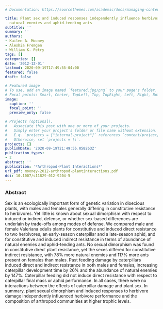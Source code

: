 ```yaml
---
# Documentation: https://sourcethemes.com/academic/docs/managing-content/

title: Plant sex and induced responses independently influence herbivore performance,
  natural enemies and aphid-tending ants
subtitle: ''
summary: ''
authors:
- Kailen A. Mooney
- Aleshia Fremgen
- William K. Petry
tags: []
categories: []
date: '2012-12-01'
lastmod: 2020-09-19T17:49:55-04:00
featured: false
draft: false

# Featured image
# To use, add an image named `featured.jpg/png` to your page's folder.
# Focal points: Smart, Center, TopLeft, Top, TopRight, Left, Right, BottomLeft, Bottom, BottomRight.
image:
  caption: ''
  focal_point: ''
  preview_only: false

# Projects (optional).
#   Associate this post with one or more of your projects.
#   Simply enter your project's folder or file name without extension.
#   E.g. `projects = ["internal-project"]` references `content/project/deep-learning/index.md`.
#   Otherwise, set `projects = []`.
projects: []
publishDate: '2020-09-19T21:49:55.058263Z'
publication_types:
- 2
abstract: ''
publication: '*Arthropod-Plant Interactions*'
url_pdf: mooney-2012-arthropod-plantinteractions.pdf
doi: 10.1007/s11829-012-9204-5
---
```

### Abstract
Sex is an ecologically important form of genetic variation in dioecious plants, with males and females generally differing in constitutive resistance to herbivores. Yet little is known about sexual dimorphism with respect to induced or indirect defense, or whether sex-based differences are underlain by trade-offs among modes of defense. We compared male and female Valeriana edulis plants for constitutive and induced direct resistance to two herbivores, an early-season caterpillar and a late-season aphid, and for constitutive and induced indirect resistance in terms of abundance of natural enemies and aphid-tending ants. No sexual dimorphism was found in constitutive direct plant resistance, yet the sexes differed for constitutive indirect resistance, with 78% more natural enemies and 117% more ants present on females than males. Past feeding damage by caterpillars induced direct and indirect resistance in both males and females, increasing caterpillar development time by 26% and the abundance of natural enemies by 147%. Caterpillar feeding did not induce direct resistance with respect to caterpillar final mass or aphid performance. In all cases, there were no interactions between the effects of caterpillar damage and plant sex. In summary, plant sexual dimorphism and induced responses to herbivore damage independently influenced herbivore performance and the composition of arthropod communities at higher trophic levels.
